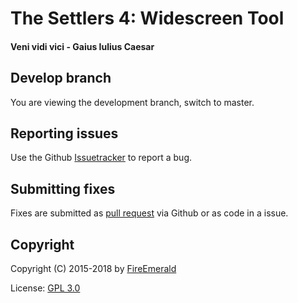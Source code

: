 # The Settlers 4: Widescreen Tool
#### Veni vidi vici - Gaius Iulius Caesar

## Develop branch

You are viewing the development branch, switch to master.

## Reporting issues

Use the Github [Issuetracker](https://github.com/FireEmerald/Settlers4-Widescreen-Tool/issues) to report a bug.

## Submitting fixes

Fixes are submitted as [pull request](https://github.com/FireEmerald/Settlers4-Widescreen-Tool/pulls) via Github or as code in a issue.

## Copyright

Copyright (C) 2015-2018 by [FireEmerald](https://github.com/FireEmerald)

License: [GPL 3.0](LICENSE)
